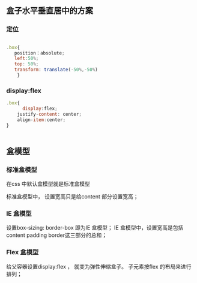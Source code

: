 
## 盒子水平垂直居中的方案

### 定位

 ```javascript

 .box{
    position：absolute;
    left:50%;
    top: 50%;
    transform: translate(-50%,-50%)
     }

 ```

### display:flex

```javascript
.box{
      display:flex;
    justify-content: center;
    align-item:center;
}
  
```

## 盒模型

### 标准盒模型

在css 中默认盒模型就是标准盒模型

标准盒模型中， 设置宽高只是给content 部分设置宽高；

### IE 盒模型
设置box-sizing: border-box 即为IE 盒模型；
IE 盒模型中，设置宽高是包括content  padding border这三部分的总和；

### Flex 盒模型 

给父容器设置display:flex ， 就变为弹性伸缩盒子。 子元素按flex 的布局来进行排列；